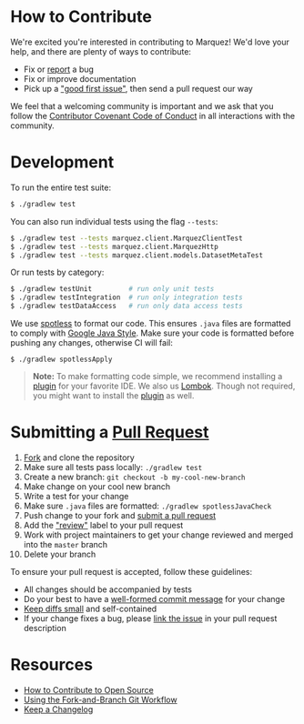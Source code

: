 # How to Contribute

We're excited you're interested in contributing to Marquez! We'd love your help, and there are plenty of ways to contribute:

* Fix or [report](https://github.com/MarquezProject/marquez-java/issues/new) a bug
* Fix or improve documentation
* Pick up a ["good first issue"](https://github.com/MarquezProject/marquez-java/labels/good%20first%20issue), then send a pull request our way

We feel that a welcoming community is important and we ask that you follow the [Contributor Covenant Code of Conduct](CODE_OF_CONDUCT.md) in all interactions with the community.

# Development

To run the entire test suite:

```bash
$ ./gradlew test
```

You can also run individual tests using the flag `--tests`:

```bash
$ ./gradlew test --tests marquez.client.MarquezClientTest
$ ./gradlew test --tests marquez.client.MarquezHttp
$ ./gradlew test --tests marquez.client.models.DatasetMetaTest
```

Or run tests by category:  

```bash
$ ./gradlew testUnit         # run only unit tests
$ ./gradlew testIntegration  # run only integration tests
$ ./gradlew testDataAccess   # run only data access tests
```

We use [spotless](https://github.com/diffplug/spotless) to format our code. This ensures `.java` files are formatted to comply with [Google Java Style](https://google.github.io/styleguide/javaguide.html). Make sure your code is formatted before pushing any changes, otherwise CI will fail:

```
$ ./gradlew spotlessApply
```

> **Note:** To make formatting code simple, we recommend installing a [plugin](https://github.com/google/google-java-format#intellij-android-studio-and-other-jetbrains-ides) for your favorite IDE. We also us [Lombok](https://projectlombok.org). Though not required, you might want to install the [plugin](https://projectlombok.org/setup/overview) as well. 

# Submitting a [Pull Request](https://help.github.com/articles/about-pull-requests)

1. [Fork](https://github.com/MarquezProject/marquez-java/fork) and clone the repository
2. Make sure all tests pass locally: `./gradlew test`
3. Create a new branch: `git checkout -b my-cool-new-branch`
4. Make change on your cool new branch
5. Write a test for your change
6. Make sure `.java` files are formatted: `./gradlew spotlessJavaCheck`
7. Push change to your fork and [submit a pull request](https://github.com/MarquezProject/marquez-java/compare)
8. Add the ["review"](https://github.com/MarquezProject/marquez-java/labels/review) label to your pull request
9. Work with project maintainers to get your change reviewed and merged into the `master` branch
10. Delete your branch

To ensure your pull request is accepted, follow these guidelines:

* All changes should be accompanied by tests
* Do your best to have a [well-formed commit message](https://tbaggery.com/2008/04/19/a-note-about-git-commit-messages.html) for your change
* [Keep diffs small](https://graysonkoonce.com/stacked-pull-requests-keeping-github-diffs-small) and self-contained
* If your change fixes a bug, please [link the issue](https://help.github.com/articles/closing-issues-using-keywords) in your pull request description

# Resources

* [How to Contribute to Open Source](https://opensource.guide/how-to-contribute)
* [Using the Fork-and-Branch Git Workflow](https://blog.scottlowe.org/2015/01/27/using-fork-branch-git-workflow)
* [Keep a Changelog](https://keepachangelog.com)
